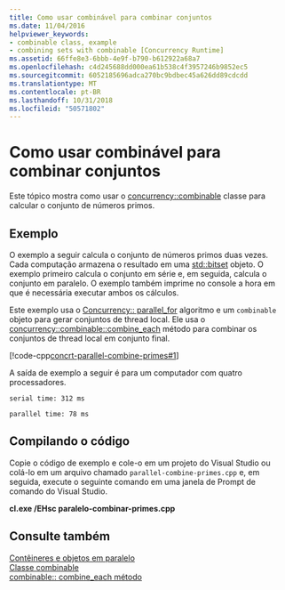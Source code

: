 ```yaml
---
title: Como usar combinável para combinar conjuntos
ms.date: 11/04/2016
helpviewer_keywords:
- combinable class, example
- combining sets with combinable [Concurrency Runtime]
ms.assetid: 66ffe8e3-6bbb-4e9f-b790-b612922a68a7
ms.openlocfilehash: c4d245688dd000ea61b538c4f3957246b9852ec5
ms.sourcegitcommit: 6052185696adca270bc9bdbec45a626dd89cdcdd
ms.translationtype: MT
ms.contentlocale: pt-BR
ms.lasthandoff: 10/31/2018
ms.locfileid: "50571802"
---
```

# <a name="how-to-use-combinable-to-combine-sets"></a>Como usar combinável para combinar conjuntos

Este tópico mostra como usar o [concurrency::combinable](../../parallel/concrt/reference/combinable-class.md) classe para calcular o conjunto de números primos.

## <a name="example"></a>Exemplo

O exemplo a seguir calcula o conjunto de números primos duas vezes. Cada computação armazena o resultado em uma [std::bitset](../../standard-library/bitset-class.md) objeto. O exemplo primeiro calcula o conjunto em série e, em seguida, calcula o conjunto em paralelo. O exemplo também imprime no console a hora em que é necessária executar ambos os cálculos.

Este exemplo usa o [Concurrency:: parallel_for](reference/concurrency-namespace-functions.md#parallel_for) algoritmo e um `combinable` objeto para gerar conjuntos de thread local. Ele usa o [concurrency::combinable::combine_each](reference/combinable-class.md#combine_each) método para combinar os conjuntos de thread local em conjunto final.

[!code-cpp[concrt-parallel-combine-primes#1](../../parallel/concrt/codesnippet/cpp/how-to-use-combinable-to-combine-sets_1.cpp)]

A saída de exemplo a seguir é para um computador com quatro processadores.

```Output
serial time: 312 ms

parallel time: 78 ms
```

## <a name="compiling-the-code"></a>Compilando o código

Copie o código de exemplo e cole-o em um projeto do Visual Studio ou colá-lo em um arquivo chamado `parallel-combine-primes.cpp` e, em seguida, execute o seguinte comando em uma janela de Prompt de comando do Visual Studio.

**cl.exe /EHsc paralelo-combinar-primes.cpp**

## <a name="see-also"></a>Consulte também

[Contêineres e objetos em paralelo](../../parallel/concrt/parallel-containers-and-objects.md)<br/>
[Classe combinable](../../parallel/concrt/reference/combinable-class.md)<br/>
[combinable:: combine_each método](reference/combinable-class.md#combine_each)

